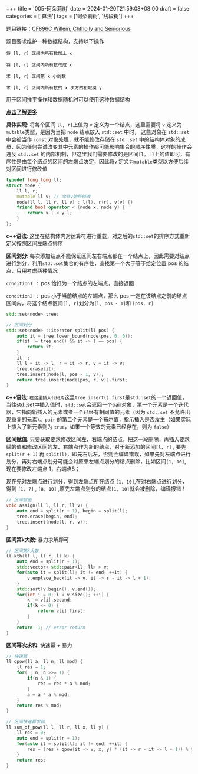 +++
title = '005-珂朵莉树'
date = 2024-01-20T21:59:08+08:00
draft = false
categories = ['算法']
tags = ['珂朵莉树', '线段树']
+++


题目链接：[CF896C Willem, Chtholly and Seniorious](https://codeforces.com/problemset/problem/896/C)

题目要求维护一种数据结构，支持以下操作

`将 [l, r] 区间内所有数加上 x`

`将 [l, r] 区间内所有数改成 x`

`求 [l, r] 区间第 k 小的数`

`求 [l, r] 区间内所有数的 x 次方的和取模 y`

用于区间推平操作和数据随机时可以使用这种数据结构

**[点击了解更多](https://blog.csdn.net/qq_50332374/article/details/119722580?ops_request_misc=%257B%2522request%255Fid%2522%253A%2522169830796616800211522669%2522%252C%2522scm%2522%253A%252220140713.130102334..%2522%257D&request_id=169830796616800211522669&biz_id=0&utm_medium=distribute.pc_search_result.none-task-blog-2~all~sobaiduend~default-2-119722580-null-null.142%5Ev96%5Epc_search_result_base1&utm_term=%E7%8F%82%E6%9C%B5%E8%8E%89%E6%A0%91&spm=1018.2226.3001.4187)**

**具体实现**: 将每个区间 `[l, r]`上值为 `v` 定义为一个结点，这里需要将 `v` 定义为`mutable`类型，是因为当把 `node` 结点放入 `std::set` 中时， 这些对象在 `std::set`中会被当作 `const` 对象处理，就不能修改存储在 `std::set` 中的结构体对象的成员，因为任何尝试改变其中元素的操作都可能影响集合的顺序性质，这样的操作会违反 `std::set` 的内部机制，但这里我们需要修改的是区间`[l, r]`上的值即可，有序性是由每个结点的区间的左端点决定，因此将`v` 定义为`mutable`类型以方便后续对区间进行修改值

```cpp
typedef long long ll;
struct node {
    ll l, r;
    mutable ll v; // 允许v始终修改
    node(ll l, ll r, ll v) : l(l), r(r), v(v) {}
    friend bool operator < (node x, node y) {
        return x.l < y.l;
    }
};

```

**c++语法**: 这里在结构体内对运算符进行重载，对之后的`std::set`的排序方式重新定义按照区间左端点排序

**区间划分**: 每次添加结点不能保证区间左右端点都在一个结点上，因此需要对结点进行划分，利用`std::set`集合的有序性，查找第一个大于等于给定位置 pos 的结点，只用考虑两种情况

`condition1 ：` pos 恰好为一个结点的左端点，直接返回

`condition2 ：` pos 小于当前结点的左端点，那么 pos 一定在该结点之前的结点区间内，将这个结点区间`[l, r]`划分为`[l, pos - 1]`和 `[pos, r]`

```cpp
std::set<node> tree;

// 区间划分
std::set<node> ::iterator split(ll pos) {
    auto it = tree.lower_bound(node(pos, 0, 0));
    if(it != tree.end() && it -> l == pos) {
        return it;
    }
    it--;
    ll l = it -> l, r = it -> r, v = it -> v;
    tree.erase(it);
    tree.insert(node(l, pos - 1, v));
    return tree.insert(node(pos, r, v)).first;
}

```

**c++语法**: `在这里插入代码片`这里`tree.insert().first`是`std::set`的一个返回值，当往std::set中插入值时，`std::set`会返回一个pair对象，第一个元素是一个迭代器，它指向新插入的元素或者一个已经有相同值的元素（因为 `std::set` 不允许出现重复的元素）。`pair` 的第二个元素是一个布尔值，指示插入是否发生（如果实际上插入了新元素则为 `true`，如果一个等效的元素已经存在，则为 `false`）

**区间赋值**: 只要获取要求修改区间左、右端点的结点，把这一段删除，再插入要求赋的值和修改区间的左、右端点作为新的结点，对于新添加的区间`[l, r]` , 要先`split(r + 1)` 再 `split(l)`，即先右后左，否则会编译错误，如果先对左端点进行划分，再对右端点划分可能会对原来左端点划分的结点删除，比如区间`[1, 10]`, 现在要修改左端点 1，右端点8；

现在先对左端点进行划分，得到左端点所在结点 `[1, 10]`,在对右端点进行划分，得到 `[1, 7]` , `[8, 10]` ,原先左端点划分的结点`[1, 10]`就会被删除，编译报错！

```cpp
// 区间赋值
void assign(ll l, ll r, ll v) {
    auto end = split(r + 1), begin = split(l);
    tree.erase(begin, end);
    tree.insert(node(l, r, v));
}

```

**区间第k大数**: 暴力求解即可

```cpp
// 区间第k大数
ll kth(ll l, ll r, ll k) {
    auto end = split(r + 1);
    std::vector< std::pair<ll, ll> > v;
    for(auto it = split(l); it != end; ++it) {
        v.emplace_back(it -> v, it -> r - it -> l + 1);
    }
    std::sort(v.begin(), v.end());
    for(int i = 0; i < v.size(); ++i) {
        k -= v[i].second;
        if(k <= 0) {
            return v[i].first;
        }
    }
    return -1; // error return
}

```

**区间幂次求和**: 快速幂 + 暴力

```cpp
// 快速幂
ll qpow(ll a, ll n, ll mod) {
    ll res = 1;
    for( ; n; n >>= 1) {
        if(n & 1) {
            res = res * a % mod;
        }
        a = a * a % mod;
    }
    return res % mod;
}

// 区间快速幂求和
ll sum_of_pow(ll l, ll r, ll x, ll y) {
    ll res = 0;
    auto end = split(r + 1);
    for(auto it = split(l); it != end; ++it) {
        res = (res + qpow(it -> v, x, y) * (it -> r - it -> l + 1)) % y;
    }
    return res;
}

```